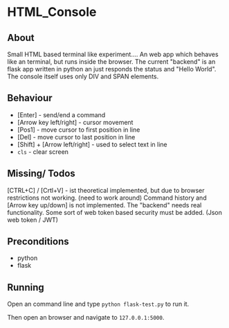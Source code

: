 # HTML_Console

About
----------
Small HTML based terminal like experiment....
An web app which behaves like an terminal, but runs inside the browser.
The current "backend" is an flask app written in python an just responds the status and "Hello World".
The console itself uses only DIV and SPAN elements.

Behaviour
-----------
  - [Enter] - send/end a command
  - [Arrow key left/right] - cursor movement
  - [Pos1] - move cursor to first position in line
  - [Del] - move cursor to last position in line
  - [Shift] + [Arrow left/right] - used to select text in line
  - <code>cls</code> - clear screen

Missing/ Todos
-----------------
[CTRL+C] / [Crtl+V] - ist theoretical implemented, but due to browser restrictions not working. (need to work around)
Command history and [Arrow key up/down] is not implemented.
The "backend" needs real functionality.
Some sort of web token based security must be added. (Json web token / JWT)

Preconditions
--------------
- python
- flask

Running
---------
Open an command line and type <code>python flask-test.py</code> to run it.

Then open an browser and navigate to <code>127.0.0.1:5000</code>.
